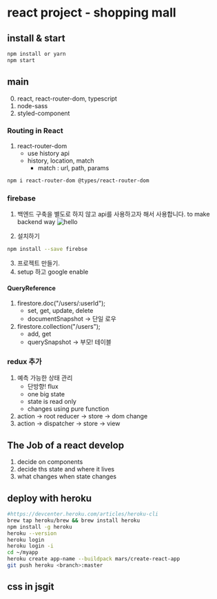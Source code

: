 # react project - shopping mall 

## install & start
```bash
npm install or yarn
npm start
```

## main
0. react, react-router-dom, typescript
1. node-sass
2. styled-component

### Routing in React
1. react-router-dom
    - use history api
    - history, location, match
        - match : url, path, params
```bash
npm i react-router-dom @types/react-router-dom
```

### firebase
1. 백엔드 구축을 별도로 하지 않고 api를 사용하고자 해서 사용합니다.
to make backend way
![hello](https://i.ibb.co/8PGZcB2/2021-03-03-12-47-19.png)


2. 설치하기
```bash
npm install --save firebse
```
3. 프로젝트 만들기.
4. setup 하고 google enable

#### QueryReference
1. firestore.doc("/users/:userId");
    - set, get, update, delete
    - documentSnapshot -> 단일 로우
2. firestore.collection("/users");
    - add, get
    - querySnapshot -> 부모! 테이블

### redux 추가
1. 예측 가능한 상태 관리
    - 단방향! flux
    - one big state
    - state is read only
    - changes using pure function
2. action -> root reducer -> store -> dom change
3. action -> dispatcher -> store -> view
    
## The Job of a react develop
1. decide on components
2. decide ths state and where it lives
3. what changes when state changes

## deploy with heroku
```bash
#https://devcenter.heroku.com/articles/heroku-cli
brew tap heroku/brew && brew install heroku
npm install -g heroku
heroku --version
heroku login
heroku login -i
cd ~/myapp
heroku create app-name --buildpack mars/create-react-app
git push heroku <branch>:master
```

## css in jsgit 